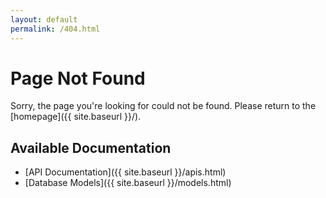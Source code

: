 ```yaml
---
layout: default
permalink: /404.html
---
```


# Page Not Found

Sorry, the page you're looking for could not be found. Please return to the [homepage]({{ site.baseurl }}/).

## Available Documentation

- [API Documentation]({{ site.baseurl }}/apis.html)
- [Database Models]({{ site.baseurl }}/models.html) 